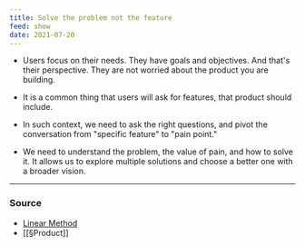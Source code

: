 ```yaml
---
title: Solve the problem not the feature
feed: show
date: 2021-07-20
---
```


- Users focus on their needs. They have goals and objectives. And that's their perspective. They are not worried about the product you are building. 

- It is a common thing that users will ask for features, that product should include. 
- In such context, we need to ask the right questions, and pivot the conversation from "specific feature" to "pain point."

- We need to understand the problem, the value of pain, and how to solve it. It allows us to explore multiple solutions and choose a better one with a broader vision.

---
### Source 
- [Linear Method ](https://linear.app/method)
- [[§Product]]
